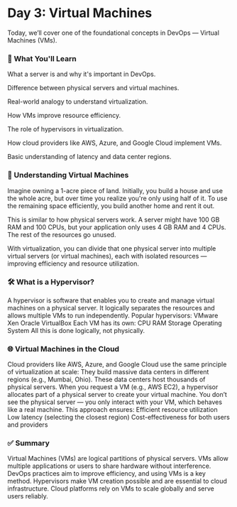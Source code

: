 # Day 3: Virtual Machines 

Today, we’ll cover one of the foundational concepts in DevOps — Virtual Machines (VMs). 

### 📌 What You'll Learn
What a server is and why it's important in DevOps.

Difference between physical servers and virtual machines.

Real-world analogy to understand virtualization.

How VMs improve resource efficiency.

The role of hypervisors in virtualization.

How cloud providers like AWS, Azure, and Google Cloud implement VMs.

Basic understanding of latency and data center regions.

### 🧠 Understanding Virtual Machines
Imagine owning a 1-acre piece of land. Initially, you build a house and use the whole acre, but over time you realize you're only using half of it. To use the remaining space efficiently, you build another home and rent it out.

This is similar to how physical servers work. A server might have 100 GB RAM and 100 CPUs, but your application only uses 4 GB RAM and 4 CPUs. The rest of the resources go unused.

With virtualization, you can divide that one physical server into multiple virtual servers (or virtual machines), each with isolated resources — improving efficiency and resource utilization.

### 🛠️ What is a Hypervisor?
A hypervisor is software that enables you to create and manage virtual machines on a physical server. It logically separates the resources and allows multiple VMs to run independently.
Popular hypervisors:
VMware
Xen
Oracle VirtualBox
Each VM has its own:
CPU
RAM
Storage
Operating System
All this is done logically, not physically.

### 🌐 Virtual Machines in the Cloud
Cloud providers like AWS, Azure, and Google Cloud use the same principle of virtualization at scale:
They build massive data centers in different regions (e.g., Mumbai, Ohio).
These data centers host thousands of physical servers.
When you request a VM (e.g., AWS EC2), a hypervisor allocates part of a physical server to create your virtual machine.
You don’t see the physical server — you only interact with your VM, which behaves like a real machine.
This approach ensures:
 Efficient resource utilization
Low latency (selecting the closest region)
Cost-effectiveness for both users and providers

### ✅ Summary
Virtual Machines (VMs) are logical partitions of physical servers.
VMs allow multiple applications or users to share hardware without interference.
DevOps practices aim to improve efficiency, and using VMs is a key method.
Hypervisors make VM creation possible and are essential to cloud infrastructure.
Cloud platforms rely on VMs to scale globally and serve users reliably.

